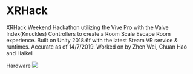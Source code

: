 # XRHack
XRHack Weekend Hackathon utilizing the Vive Pro with the Valve Index(Knuckles) Controllers to create a Room Scale Escape Room experience.
Built on Unity 2018.6f with the latest Steam VR service & runtimes. Accurate as of 14/7/2019.
Worked on by Zhen Wei, Chuan Hao and Haikel

Hardware 
<img src="https://i.imgur.com/tWndNBP.jpg">
